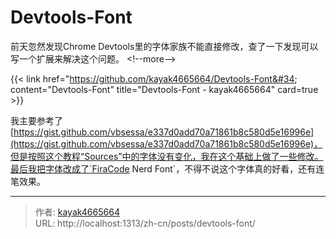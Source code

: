 # Devtools-Font

前天忽然发现Chrome Devtools里的字体家族不能直接修改，查了一下发现可以写一个扩展来解决这个问题。
&lt;!--more--&gt;

{{&lt; link href=&#34;https://github.com/kayak4665664/Devtools-Font&#34; content=&#34;Devtools-Font&#34; title=&#34;Devtools-Font - kayak4665664&#34; card=true &gt;}}

我主要参考了[https://gist.github.com/vbsessa/e337d0add70a71861b8c580d5e16996e](https://gist.github.com/vbsessa/e337d0add70a71861b8c580d5e16996e)，但是按照这个教程“Sources”中的字体没有变化，我在这个基础上做了一些修改。最后我把字体改成了`FiraCode Nerd Font`，不得不说这个字体真的好看，还有连笔效果。

---

> 作者: [kayak4665664](https://github.com/kayak4665664)  
> URL: http://localhost:1313/zh-cn/posts/devtools-font/  

